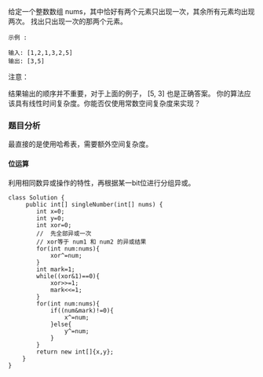 给定一个整数数组 nums，其中恰好有两个元素只出现一次，其余所有元素均出现两次。 找出只出现一次的那两个元素。


```
示例 :

输入: [1,2,1,3,2,5]
输出: [3,5]
```

注意：

结果输出的顺序并不重要，对于上面的例子， [5, 3] 也是正确答案。
你的算法应该具有线性时间复杂度。你能否仅使用常数空间复杂度来实现？

### 题目分析

最直接的是使用哈希表，需要额外空间复杂度。

#### 位运算

利用相同数异或操作的特性，再根据某一bit位进行分组异或。


```
class Solution {
     public int[] singleNumber(int[] nums) {
        int x=0;
        int y=0;
        int xor=0;
        //  先全部异或一次
        // xor等于 num1 和 num2 的异或结果
        for(int num:nums){
            xor^=num;
        }
        int mark=1;
        while((xor&1)==0){
            xor>>=1;
            mark<<=1;
        }
        for(int num:nums){
            if((num&mark)!=0){
                x^=num;
            }else{
                y^=num;
            }
        }
        return new int[]{x,y};
    }
}
```


